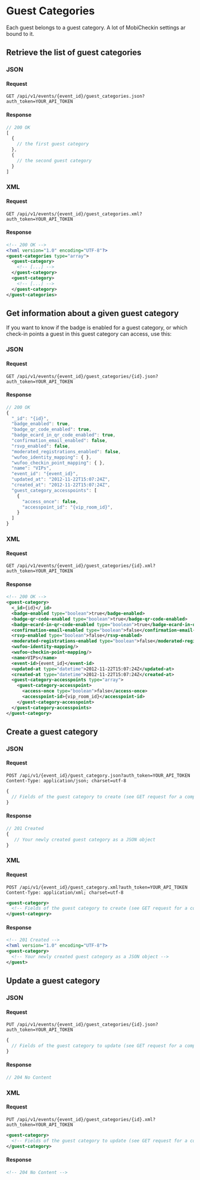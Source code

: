 # Guest Categories

Each guest belongs to a guest category. A lot of MobiCheckin settings ar bound to
it.

## Retrieve the list of guest categories

### JSON
#### Request
```
GET /api/v1/events/{event_id}/guest_categories.json?auth_token=YOUR_API_TOKEN
```
#### Response
```js
// 200 OK
[
  {
    // the first guest category
  },
  {
    // the second guest category
  }
]
```

### XML
#### Request
```
GET /api/v1/events/{event_id}/guest_categories.xml?auth_token=YOUR_API_TOKEN
```
#### Response
```xml
<!-- 200 OK -->
<?xml version="1.0" encoding="UTF-8"?>
<guest-categories type="array">
  <guest-category>
    <!-- [...] -->
  </guest-category>
  <guest-category>
    <!-- [...] -->
  </guest-category>
</guest-categories>
```

## Get information about a given guest category

If you want to know if the badge is enabled for a guest category, or which
check-in points a guest in this guest category can access, use this:

### JSON
#### Request
```
GET /api/v1/events/{event_id}/guest_categories/{id}.json?auth_token=YOUR_API_TOKEN
```
#### Response
```js
// 200 OK
{
  "_id": "{id}",
  "badge_enabled": true,
  "badge_qr_code_enabled": true,
  "badge_ecard_in_qr_code_enabled": true,
  "confirmation_email_enabled": false,
  "rsvp_enabled": false,
  "moderated_registrations_enabled": false,
  "wufoo_identity_mapping": { },
  "wufoo_checkin_point_mapping": { },
  "name": "VIPs",
  "event_id": "{event_id}",
  "updated_at": "2012-11-22T15:07:24Z",
  "created_at": "2012-11-22T15:07:24Z",
  "guest_category_accesspoints": [
    {
      "access_once": false,
      "accesspoint_id": "{vip_room_id}",
    }
  ]
}
```

### XML
#### Request
```
GET /api/v1/events/{event_id}/guest_categories/{id}.xml?auth_token=YOUR_API_TOKEN
```
#### Response
```xml
<!-- 200 OK -->
<guest-category>
  <_id>{id}</_id>
  <badge-enabled type="boolean">true</badge-enabled>
  <badge-qr-code-enabled type="boolean">true</badge-qr-code-enabled>
  <badge-ecard-in-qr-code-enabled type="boolean">true</badge-ecard-in-qr-code-enabled>
  <confirmation-email-enabled type="boolean">false</confirmation-email-enabled>
  <rsvp-enabled type="boolean">false</rsvp-enabled>
  <moderated-registrations-enabled type="boolean">false</moderated-registrations-enabled>
  <wufoo-identity-mapping/>
  <wufoo-checkin-point-mapping/>
  <name>VIPs</name>
  <event-id>{event_id}</event-id>
  <updated-at type="datetime">2012-11-22T15:07:24Z</updated-at>
  <created-at type="datetime">2012-11-22T15:07:24Z</created-at>
  <guest-category-accesspoints type="array">
    <guest-category-accesspoint>
      <access-once type="boolean">false</access-once>
      <accesspoint-id>{vip_room_id}</accesspoint-id>
    </guest-category-accesspoint>
  </guest-category-accesspoints>
</guest-category>
```

## Create a guest category

### JSON
#### Request
```
POST /api/v1/{event_id}/guest_category.json?auth_token=YOUR_API_TOKEN
Content-Type: application/json; charset=utf-8
```
```js
{
  // Fields of the guest category to create (see GET request for a complete list)
}
```
#### Response
```js
// 201 Created
{
   // Your newly created guest category as a JSON object
}
```

### XML
#### Request
```
POST /api/v1/{event_id}/guest_category.xml?auth_token=YOUR_API_TOKEN
Content-Type: application/xml; charset=utf-8
```
```xml
<guest-category>
  <!-- Fields of the guest category to create (see GET request for a complete list) -->
</guest-category>
```
#### Response
```xml
<!-- 201 Created -->
<?xml version="1.0" encoding="UTF-8"?>
<guest-category>
  <!-- Your newly created guest category as a JSON object -->
</guest>
```

## Update a guest category

### JSON
#### Request
```
PUT /api/v1/events/{event_id}/guest_categories/{id}.json?auth_token=YOUR_API_TOKEN
```
```js
{
  // Fields of the guest category to update (see GET request for a complete list)
}
```
#### Response
```js
// 204 No Content
```

### XML
#### Request
```
PUT /api/v1/events/{event_id}/guest_categories/{id}.xml?auth_token=YOUR_API_TOKEN
```
```xml
<guest-category>
  <!-- Fields of the guest category to update (see GET request for a complete list) -->
</guest-category>
```
#### Response
```xml
<!-- 204 No Content -->
```